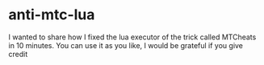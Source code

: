 # anti-mtc-lua
I wanted to share how I fixed the lua executor of the trick called MTCheats in 10 minutes. You can use it as you like, I would be grateful if you give credit
